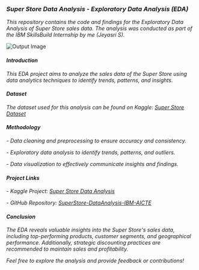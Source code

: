 ### ***Super Store Data Analysis - Exploratory Data Analysis (EDA)***

*This repository contains the code and findings for the Exploratory Data Analysis of Super Store sales data. The analysis was conducted as part of the IBM SkillsBuild Internship by me (Jeyasri S).*

![Output Image](https://github.com/jeyasri-senthil/SuperStore-DataAnalysis-IBM-AICTE/assets/108861190/632069dc-aa58-4b6a-806e-3f5411dfb94d)


#### ***Introduction***

*This EDA project aims to analyze the sales data of the Super Store using data analytics techniques to identify trends, patterns, and insights.*

#### ***Dataset***

*The dataset used for this analysis can be found on Kaggle:*
*[Super Store Dataset](https://www.kaggle.com/datasets/vivek468/superstore-dataset-final)*

#### ***Methodology***

*- Data cleaning and preprocessing to ensure accuracy and consistency.*

*- Exploratory data analysis to identify trends, patterns, and outliers.*

*- Data visualization to effectively communicate insights and findings.*

#### ***Project Links***

*- Kaggle Project: [Super Store Data Analysis](https://www.kaggle.com/code/jeyasrisenthil/super-store-analysis)*

*- GitHub Repository: [SuperStore-DataAnalysis-IBM-AICTE](https://github.com/jeyasri-senthil/SuperStore-DataAnalysis-IBM-AICTE)*

#### ***Conclusion***

*The EDA reveals valuable insights into the Super Store's sales data, including top-performing products, customer segments, and geographical performance. Additionally, strategic discounting practices are recommended to maintain sales and profitability.*

*Feel free to explore the analysis and provide feedback or contributions!*


